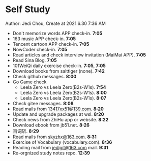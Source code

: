 # Self Study

Author: Jedi Chou, Create at 2021.6.30 7:36 AM

* Don't memorize words APP check-in. **7:05**
* 163 music APP check-in. **7:05**
* Tencent cartoon APP check-in. **7:05**
* NowCoder check-in. **7:05**
* Read articles and check interview invitation (MaiMai APP). **7:05**
* Read Sina Blog. **7:05**
* 101WeiQi daily exercise check-in. **7:05**, **7:05**
* Download books from salttiger (none). **7:42**
* Check github messages. **8:00**
* Go Game check
  * Leela Zero vs Leela Zero(B2s-W1s). **7:54**
  * Leela Zero vs Leela Zero(B2s-W1s). **8:00**
  * Leela Zero vs Leela Zero(B2s-W1s). **8:07**
* Check gitee messages. **8:08**
* Read mails from 13417xx51@139.com. **8:20**
* Update and upgrade packages at wsl. **8:20**
* Check news from ZhiHu app or website. **8:22**
* Download ebook from jb51.net. **8:26**
* 百词斩. **8:29**
* Read mails from skyzhx@163.com. **8:31**
* Exercise of Vocabulary (vocabulary.com). **8:36**
* Reading mail from jedigit@163.com mail. **9:31**
* Re-orgnized study notes repo. **12:39**
